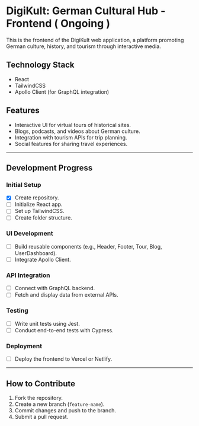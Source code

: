 # DigiKult: German Cultural Hub - Frontend ( Ongoing )

This is the frontend of the DigiKult web application, a platform promoting German culture, history, and tourism through interactive media.

## Technology Stack
- React
- TailwindCSS
- Apollo Client (for GraphQL integration)

## Features
- Interactive UI for virtual tours of historical sites.
- Blogs, podcasts, and videos about German culture.
- Integration with tourism APIs for trip planning.
- Social features for sharing travel experiences.

---

## Development Progress

### Initial Setup
- [x] Create repository.
- [ ] Initialize React app.
- [ ] Set up TailwindCSS.
- [ ] Create folder structure.

### UI Development
- [ ] Build reusable components (e.g., Header, Footer, Tour, Blog, UserDashboard).
- [ ] Integrate Apollo Client.

### API Integration
- [ ] Connect with GraphQL backend.
- [ ] Fetch and display data from external APIs.

### Testing
- [ ] Write unit tests using Jest.
- [ ] Conduct end-to-end tests with Cypress.

### Deployment
- [ ] Deploy the frontend to Vercel or Netlify.

---

## How to Contribute
1. Fork the repository.
2. Create a new branch (`feature-name`).
3. Commit changes and push to the branch.
4. Submit a pull request.
